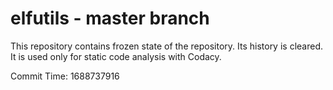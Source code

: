 # elfutils - master branch

This repository contains frozen state of the repository.
Its history is cleared. It is used only for static code
analysis with Codacy.

Commit Time: 1688737916